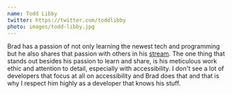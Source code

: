 ```yaml
---
name: Todd Libby
twitter: https://twitter.com/toddlibby
photo: images/todd-libby.jpg
---
```


Brad has a passion of not only learning the newest tech and programming but he also shares that passion with others in his [stream][twitch]. The one thing that stands out besides his passion to learn and share, is his meticulous work ethic and attention to detail, especially with accessibility. I don't see a lot of developers that focus at all on accessibility and Brad does that and that is why I respect him highly as a developer that knows his stuff.

[twitch]: https://twitch.tv/bradgarropy
